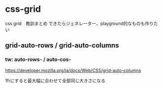 # css-grid
css grid　教訓まとめ できたらジェネレーター、playground的なものも作りたい

## grid-auto-rows / grid-auto-columns
### tw:  auto-rows- / auto-cos-
https://developer.mozilla.org/ja/docs/Web/CSS/grid-auto-columns

1frにすると最大幅に合わせて全部同じ大きさになる
